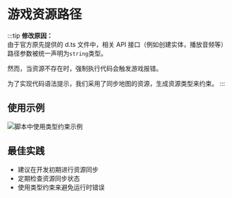 # 游戏资源路径

:::tip
**修改原因：**  
由于官方原先提供的 d.ts 文件中，相关 API 接口（例如创建实体，播放音频等）路径参数被统一声明为`string`类型。

然而，当资源不存在时，强制执行代码会触发游戏报错。

为了实现代码语法提示，我们采用了同步地图的资源，生成资源类型来约束。
:::

## 使用示例

![脚本中使用类型约束示例](/QQ20241222-160335.png)

## 最佳实践

- 建议在开发初期进行资源同步
- 定期检查资源同步状态
- 使用类型约束来避免运行时错误
